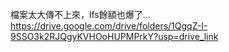 檔案太大傳不上來，lfs餘額也爆了...  
https://drive.google.com/drive/folders/1QgqZ-I-9SSO3k2RJQgyKVHOoHUPMPrkY?usp=drive_link
